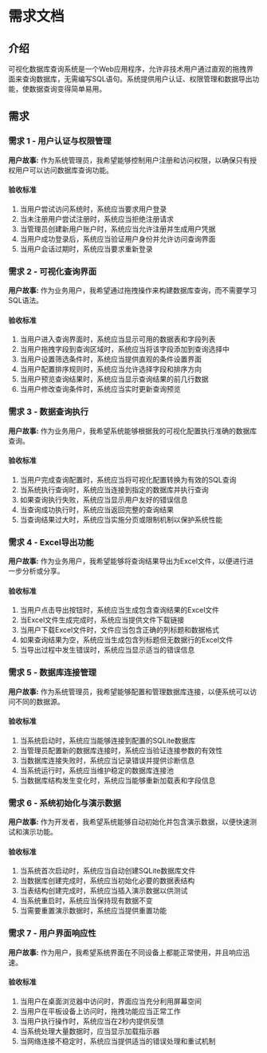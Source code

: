 # 需求文档

## 介绍

可视化数据库查询系统是一个Web应用程序，允许非技术用户通过直观的拖拽界面来查询数据库，无需编写SQL语句。系统提供用户认证、权限管理和数据导出功能，使数据查询变得简单易用。

## 需求

### 需求 1 - 用户认证与权限管理

**用户故事:** 作为系统管理员，我希望能够控制用户注册和访问权限，以确保只有授权用户可以访问数据库查询功能。

#### 验收标准

1. 当用户尝试访问系统时，系统应当要求用户登录
2. 当未注册用户尝试注册时，系统应当拒绝注册请求
3. 当管理员创建新用户账户时，系统应当允许注册并生成用户凭据
4. 当用户成功登录后，系统应当验证用户身份并允许访问查询界面
5. 当用户会话过期时，系统应当要求重新登录

### 需求 2 - 可视化查询界面

**用户故事:** 作为业务用户，我希望通过拖拽操作来构建数据库查询，而不需要学习SQL语法。

#### 验收标准

1. 当用户进入查询界面时，系统应当显示可用的数据表和字段列表
2. 当用户拖拽字段到查询区域时，系统应当将该字段添加到查询选择中
3. 当用户设置筛选条件时，系统应当提供直观的条件设置界面
4. 当用户配置排序规则时，系统应当允许选择字段和排序方向
5. 当用户预览查询结果时，系统应当显示查询结果的前几行数据
6. 当用户修改查询条件时，系统应当实时更新查询预览

### 需求 3 - 数据查询执行

**用户故事:** 作为业务用户，我希望系统能够根据我的可视化配置执行准确的数据库查询。

#### 验收标准

1. 当用户完成查询配置时，系统应当将可视化配置转换为有效的SQL查询
2. 当系统执行查询时，系统应当连接到指定的数据库并执行查询
3. 如果查询执行失败，系统应当显示用户友好的错误信息
4. 当查询成功执行时，系统应当返回完整的查询结果
5. 当查询结果过大时，系统应当实施分页或限制机制以保护系统性能

### 需求 4 - Excel导出功能

**用户故事:** 作为业务用户，我希望能够将查询结果导出为Excel文件，以便进行进一步分析或分享。

#### 验收标准

1. 当用户点击导出按钮时，系统应当生成包含查询结果的Excel文件
2. 当Excel文件生成完成时，系统应当提供文件下载链接
3. 当用户下载Excel文件时，文件应当包含正确的列标题和数据格式
4. 如果查询结果为空，系统应当生成包含列标题但无数据行的Excel文件
5. 当导出过程中发生错误时，系统应当显示适当的错误信息

### 需求 5 - 数据库连接管理

**用户故事:** 作为系统管理员，我希望能够配置和管理数据库连接，以便系统可以访问不同的数据源。

#### 验收标准

1. 当系统启动时，系统应当能够连接到配置的SQLite数据库
2. 当管理员配置新的数据库连接时，系统应当验证连接参数的有效性
3. 当数据库连接失败时，系统应当记录错误并提供诊断信息
4. 当系统运行时，系统应当维护稳定的数据库连接池
5. 当数据库结构发生变化时，系统应当能够重新加载表和字段信息

### 需求 6 - 系统初始化与演示数据

**用户故事:** 作为开发者，我希望系统能够自动初始化并包含演示数据，以便快速测试和演示功能。

#### 验收标准

1. 当系统首次启动时，系统应当自动创建SQLite数据库文件
2. 当数据库创建完成时，系统应当初始化必要的数据表结构
3. 当表结构创建完成时，系统应当插入演示数据以供测试
4. 当系统重启时，系统应当保持现有数据不变
5. 当需要重置演示数据时，系统应当提供重置功能

### 需求 7 - 用户界面响应性

**用户故事:** 作为用户，我希望系统界面在不同设备上都能正常使用，并且响应迅速。

#### 验收标准

1. 当用户在桌面浏览器中访问时，界面应当充分利用屏幕空间
2. 当用户在平板设备上访问时，拖拽功能应当正常工作
3. 当用户执行操作时，系统应当在2秒内提供反馈
4. 当系统处理大量数据时，应当显示加载指示器
5. 当网络连接不稳定时，系统应当提供适当的错误处理和重试机制